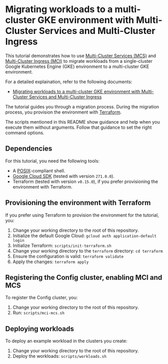 # Migrating workloads to a multi-cluster GKE environment with Multi-Cluster Services and Multi-Cluster Ingress

This tutorial demonstrates how to use [Multi-Cluster Services (MCS)](https://cloud.google.com/kubernetes-engine/docs/concepts/multi-cluster-services)
and [Multi-Cluster Ingress (MCI)](https://cloud.google.com/kubernetes-engine/docs/concepts/multi-cluster-ingress)
to migrate workloads from a single-cluster Google Kubernetes Engine (GKE)
environment to a multi-cluster GKE environment.

For a detailed explaination, refer to the following documents:

- [Migrating workloads to a multi-cluster GKE environment with Multi-Cluster Services and Multi-Cluster Ingress](https://cloud.google.com/architecture/migrating-workloads-multicluster-gke-mcs-mci)

The tutorial guides you through a migration process. During the migration
process, you provision the environment with [Terraform](https://www.terraform.io/).

The scripts mentioned in this README show guidance and help when you execute them
without arguments. Follow that guidance to set the right command options.

## Dependencies

For this tutorial, you need the following tools:

- A [POSIX](https://wikipedia.org/wiki/POSIX)-compliant shell.
- [Google Cloud SDK](https://cloud.google.com/sdk) (tested with version `271.0.0`).
- Terraform (tested with version `v0.15.0`), if you prefer provisioning the environment with Terraform.

## Provisioning the environment with Terraform

If you prefer using Terraform to provision the environment for the tutorial, you:

1. Change your working directory to the root of this repository.
1. Initialize the default Google Cloud: `gcloud auth application-default login`
1. Initialize Terraform: `scripts/init-terraform.sh`
1. Change your working directory to the `terraform` directory: `cd terraform`
1. Ensure the configuration is valid: `terraform validate`
1. Apply the changes: `terraform apply`

## Registering the Config cluster, enabling MCI and MCS

To register the Config cluster, you:

1. Change your working directory to the root of this repository.
1. Run: `scripts/mci-mcs.sh`

## Deploying workloads

To deploy an example workload in the clusters you create:

1. Change your working directory to the root of this repository.
1. Deploy the workloads: `scripts/workloads.sh`
